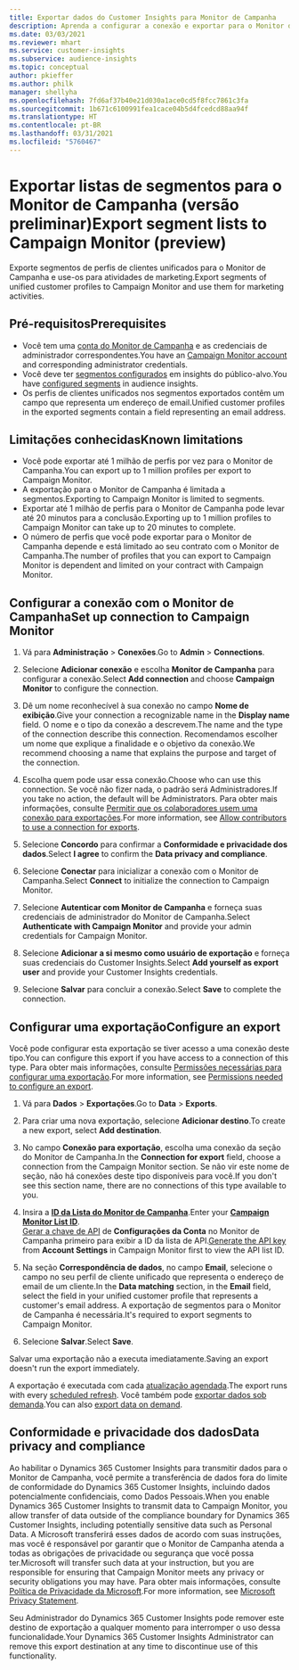 ```yaml
---
title: Exportar dados do Customer Insights para Monitor de Campanha
description: Aprenda a configurar a conexão e exportar para o Monitor de Campanha.
ms.date: 03/03/2021
ms.reviewer: mhart
ms.service: customer-insights
ms.subservice: audience-insights
ms.topic: conceptual
author: pkieffer
ms.author: philk
manager: shellyha
ms.openlocfilehash: 7fd6af37b40e21d030a1ace0cd5f8fcc7861c3fa
ms.sourcegitcommit: 1b671c6100991fea1cace04b5d4fcedcd88aa94f
ms.translationtype: HT
ms.contentlocale: pt-BR
ms.lasthandoff: 03/31/2021
ms.locfileid: "5760467"
---
```

# <a name="export-segment-lists-to-campaign-monitor-preview"></a><span data-ttu-id="019ef-103">Exportar listas de segmentos para o Monitor de Campanha (versão preliminar)</span><span class="sxs-lookup"><span data-stu-id="019ef-103">Export segment lists to Campaign Monitor (preview)</span></span>

<span data-ttu-id="019ef-104">Exporte segmentos de perfis de clientes unificados para o Monitor de Campanha e use-os para atividades de marketing.</span><span class="sxs-lookup"><span data-stu-id="019ef-104">Export segments of unified customer profiles to Campaign Monitor and use them for marketing activities.</span></span>

## <a name="prerequisites"></a><span data-ttu-id="019ef-105">Pré-requisitos</span><span class="sxs-lookup"><span data-stu-id="019ef-105">Prerequisites</span></span>

-   <span data-ttu-id="019ef-106">Você tem uma [conta do Monitor de Campanha](https://www.campaignmonitor.com/) e as credenciais de administrador correspondentes.</span><span class="sxs-lookup"><span data-stu-id="019ef-106">You have an [Campaign Monitor account](https://www.campaignmonitor.com/) and corresponding administrator credentials.</span></span>
-   <span data-ttu-id="019ef-107">Você deve ter [segmentos configurados](segments.md) em insights do público-alvo.</span><span class="sxs-lookup"><span data-stu-id="019ef-107">You have [configured segments](segments.md) in audience insights.</span></span>
-   <span data-ttu-id="019ef-108">Os perfis de clientes unificados nos segmentos exportados contêm um campo que representa um endereço de email.</span><span class="sxs-lookup"><span data-stu-id="019ef-108">Unified customer profiles in the exported segments contain a field representing an email address.</span></span>

## <a name="known-limitations"></a><span data-ttu-id="019ef-109">Limitações conhecidas</span><span class="sxs-lookup"><span data-stu-id="019ef-109">Known limitations</span></span>

- <span data-ttu-id="019ef-110">Você pode exportar até 1 milhão de perfis por vez para o Monitor de Campanha.</span><span class="sxs-lookup"><span data-stu-id="019ef-110">You can export up to 1 million profiles per export to Campaign Monitor.</span></span>
- <span data-ttu-id="019ef-111">A exportação para o Monitor de Campanha é limitada a segmentos.</span><span class="sxs-lookup"><span data-stu-id="019ef-111">Exporting to Campaign Monitor is limited to segments.</span></span>
- <span data-ttu-id="019ef-112">Exportar até 1 milhão de perfis para o Monitor de Campanha pode levar até 20 minutos para a conclusão.</span><span class="sxs-lookup"><span data-stu-id="019ef-112">Exporting up to 1 million profiles to Campaign Monitor can take up to 20 minutes to complete.</span></span> 
- <span data-ttu-id="019ef-113">O número de perfis que você pode exportar para o Monitor de Campanha depende e está limitado ao seu contrato com o Monitor de Campanha.</span><span class="sxs-lookup"><span data-stu-id="019ef-113">The number of profiles that you can export to Campaign Monitor is dependent and limited on your contract with Campaign Monitor.</span></span>

## <a name="set-up-connection-to-campaign-monitor"></a><span data-ttu-id="019ef-114">Configurar a conexão com o Monitor de Campanha</span><span class="sxs-lookup"><span data-stu-id="019ef-114">Set up connection to Campaign Monitor</span></span>

1. <span data-ttu-id="019ef-115">Vá para **Administração** > **Conexões**.</span><span class="sxs-lookup"><span data-stu-id="019ef-115">Go to **Admin** > **Connections**.</span></span>

1. <span data-ttu-id="019ef-116">Selecione **Adicionar conexão** e escolha **Monitor de Campanha** para configurar a conexão.</span><span class="sxs-lookup"><span data-stu-id="019ef-116">Select **Add connection** and choose **Campaign Monitor** to configure the connection.</span></span>

1. <span data-ttu-id="019ef-117">Dê um nome reconhecível à sua conexão no campo **Nome de exibição**.</span><span class="sxs-lookup"><span data-stu-id="019ef-117">Give your connection a recognizable name in the **Display name** field.</span></span> <span data-ttu-id="019ef-118">O nome e o tipo da conexão a descrevem.</span><span class="sxs-lookup"><span data-stu-id="019ef-118">The name and the type of the connection describe this connection.</span></span> <span data-ttu-id="019ef-119">Recomendamos escolher um nome que explique a finalidade e o objetivo da conexão.</span><span class="sxs-lookup"><span data-stu-id="019ef-119">We recommend choosing a name that explains the purpose and target of the connection.</span></span>

1. <span data-ttu-id="019ef-120">Escolha quem pode usar essa conexão.</span><span class="sxs-lookup"><span data-stu-id="019ef-120">Choose who can use this connection.</span></span> <span data-ttu-id="019ef-121">Se você não fizer nada, o padrão será Administradores.</span><span class="sxs-lookup"><span data-stu-id="019ef-121">If you take no action, the default will be Administrators.</span></span> <span data-ttu-id="019ef-122">Para obter mais informações, consulte [Permitir que os colaboradores usem uma conexão para exportações](connections.md#allow-contributors-to-use-a-connection-for-exports).</span><span class="sxs-lookup"><span data-stu-id="019ef-122">For more information, see [Allow contributors to use a connection for exports](connections.md#allow-contributors-to-use-a-connection-for-exports).</span></span>

1. <span data-ttu-id="019ef-123">Selecione **Concordo** para confirmar a **Conformidade e privacidade dos dados**.</span><span class="sxs-lookup"><span data-stu-id="019ef-123">Select **I agree** to confirm the **Data privacy and compliance**.</span></span>

1. <span data-ttu-id="019ef-124">Selecione **Conectar** para inicializar a conexão com o Monitor de Campanha.</span><span class="sxs-lookup"><span data-stu-id="019ef-124">Select **Connect** to initialize the connection to Campaign Monitor.</span></span>

1. <span data-ttu-id="019ef-125">Selecione **Autenticar com Monitor de Campanha** e forneça suas credenciais de administrador do Monitor de Campanha.</span><span class="sxs-lookup"><span data-stu-id="019ef-125">Select **Authenticate with Campaign Monitor** and provide your admin credentials for Campaign Monitor.</span></span>

1. <span data-ttu-id="019ef-126">Selecione **Adicionar a si mesmo como usuário de exportação** e forneça suas credenciais do Customer Insights.</span><span class="sxs-lookup"><span data-stu-id="019ef-126">Select **Add yourself as export user** and provide your Customer Insights credentials.</span></span>

1. <span data-ttu-id="019ef-127">Selecione **Salvar** para concluir a conexão.</span><span class="sxs-lookup"><span data-stu-id="019ef-127">Select **Save** to complete the connection.</span></span>

## <a name="configure-an-export"></a><span data-ttu-id="019ef-128">Configurar uma exportação</span><span class="sxs-lookup"><span data-stu-id="019ef-128">Configure an export</span></span>

<span data-ttu-id="019ef-129">Você pode configurar esta exportação se tiver acesso a uma conexão deste tipo.</span><span class="sxs-lookup"><span data-stu-id="019ef-129">You can configure this export if you have access to a connection of this type.</span></span> <span data-ttu-id="019ef-130">Para obter mais informações, consulte [Permissões necessárias para configurar uma exportação](export-destinations.md#set-up-a-new-export).</span><span class="sxs-lookup"><span data-stu-id="019ef-130">For more information, see [Permissions needed to configure an export](export-destinations.md#set-up-a-new-export).</span></span>

1. <span data-ttu-id="019ef-131">Vá para **Dados** > **Exportações**.</span><span class="sxs-lookup"><span data-stu-id="019ef-131">Go to **Data** > **Exports**.</span></span>

1. <span data-ttu-id="019ef-132">Para criar uma nova exportação, selecione **Adicionar destino**.</span><span class="sxs-lookup"><span data-stu-id="019ef-132">To create a new export, select **Add destination**.</span></span>

1. <span data-ttu-id="019ef-133">No campo **Conexão para exportação**, escolha uma conexão da seção do Monitor de Campanha.</span><span class="sxs-lookup"><span data-stu-id="019ef-133">In the **Connection for export** field, choose a connection from the Campaign Monitor section.</span></span> <span data-ttu-id="019ef-134">Se não vir este nome de seção, não há conexões deste tipo disponíveis para você.</span><span class="sxs-lookup"><span data-stu-id="019ef-134">If you don't see this section name, there are no connections of this type available to you.</span></span>

1. <span data-ttu-id="019ef-135">Insira a [**ID da Lista do Monitor de Campanha**](https://www.campaignmonitor.com/api/getting-started/#your-list-id).</span><span class="sxs-lookup"><span data-stu-id="019ef-135">Enter your [**Campaign Monitor List ID**](https://www.campaignmonitor.com/api/getting-started/#your-list-id).</span></span>    
   <span data-ttu-id="019ef-136">[Gerar a chave de API](https://www.campaignmonitor.com/api/getting-started/) de **Configurações da Conta** no Monitor de Campanha primeiro para exibir a ID da lista de API.</span><span class="sxs-lookup"><span data-stu-id="019ef-136">[Generate the API key](https://www.campaignmonitor.com/api/getting-started/) from **Account Settings** in Campaign Monitor first to view the API list ID.</span></span>  

3. <span data-ttu-id="019ef-137">Na seção **Correspondência de dados**, no campo **Email**, selecione o campo no seu perfil de cliente unificado que representa o endereço de email de um cliente.</span><span class="sxs-lookup"><span data-stu-id="019ef-137">In the **Data matching** section, in the **Email** field, select the field in your unified customer profile that represents a customer's email address.</span></span> <span data-ttu-id="019ef-138">A exportação de segmentos para o Monitor de Campanha é necessária.</span><span class="sxs-lookup"><span data-stu-id="019ef-138">It's required to export segments to Campaign Monitor.</span></span>

1. <span data-ttu-id="019ef-139">Selecione **Salvar**.</span><span class="sxs-lookup"><span data-stu-id="019ef-139">Select **Save**.</span></span>

<span data-ttu-id="019ef-140">Salvar uma exportação não a executa imediatamente.</span><span class="sxs-lookup"><span data-stu-id="019ef-140">Saving an export doesn't run the export immediately.</span></span>

<span data-ttu-id="019ef-141">A exportação é executada com cada [atualização agendada](system.md#schedule-tab).</span><span class="sxs-lookup"><span data-stu-id="019ef-141">The export runs with every [scheduled refresh](system.md#schedule-tab).</span></span> <span data-ttu-id="019ef-142">Você também pode [exportar dados sob demanda](export-destinations.md#run-exports-on-demand).</span><span class="sxs-lookup"><span data-stu-id="019ef-142">You can also [export data on demand](export-destinations.md#run-exports-on-demand).</span></span> 


## <a name="data-privacy-and-compliance"></a><span data-ttu-id="019ef-143">Conformidade e privacidade dos dados</span><span class="sxs-lookup"><span data-stu-id="019ef-143">Data privacy and compliance</span></span>

<span data-ttu-id="019ef-144">Ao habilitar o Dynamics 365 Customer Insights para transmitir dados para o Monitor de Campanha, você permite a transferência de dados fora do limite de conformidade do Dynamics 365 Customer Insights, incluindo dados potencialmente confidenciais, como Dados Pessoais.</span><span class="sxs-lookup"><span data-stu-id="019ef-144">When you enable Dynamics 365 Customer Insights to transmit data to Campaign Monitor, you allow transfer of data outside of the compliance boundary for Dynamics 365 Customer Insights, including potentially sensitive data such as Personal Data.</span></span> <span data-ttu-id="019ef-145">A Microsoft transferirá esses dados de acordo com suas instruções, mas você é responsável por garantir que o Monitor de Campanha atenda a todas as obrigações de privacidade ou segurança que você possa ter.</span><span class="sxs-lookup"><span data-stu-id="019ef-145">Microsoft will transfer such data at your instruction, but you are responsible for ensuring that Campaign Monitor meets any privacy or security obligations you may have.</span></span> <span data-ttu-id="019ef-146">Para obter mais informações, consulte [Política de Privacidade da Microsoft](https://go.microsoft.com/fwlink/?linkid=396732).</span><span class="sxs-lookup"><span data-stu-id="019ef-146">For more information, see [Microsoft Privacy Statement](https://go.microsoft.com/fwlink/?linkid=396732).</span></span>

<span data-ttu-id="019ef-147">Seu Administrador do Dynamics 365 Customer Insights pode remover este destino de exportação a qualquer momento para interromper o uso dessa funcionalidade.</span><span class="sxs-lookup"><span data-stu-id="019ef-147">Your Dynamics 365 Customer Insights Administrator can remove this export destination at any time to discontinue use of this functionality.</span></span>

